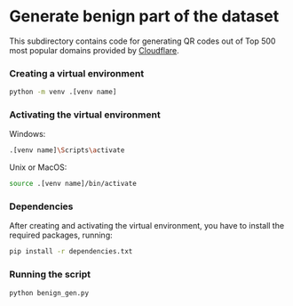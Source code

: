 # Generate benign part of the dataset
This subdirectory contains code for generating QR codes out of Top 500 most popular domains provided by [Cloudflare](https://radar.cloudflare.com/domains).

### Creating a virtual environment
```bash
python -m venv .[venv name]
```

### Activating the virtual environment
Windows:
```bash
.[venv name]\Scripts\activate
```

Unix or MacOS:
```bash
source .[venv name]/bin/activate
```

### Dependencies
After creating and activating the virtual environment, you have to install the required packages, running:
```bash
pip install -r dependencies.txt
```

### Running the script
```bash
python benign_gen.py
```
